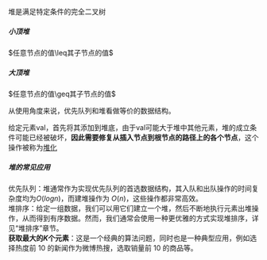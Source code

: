 堆是满足特定条件的完全二叉树

##### 小顶堆
$任意节点的值\leq其子节点的值$
##### 大顶堆
$任意节点的值\geq其子节点的值$

从使用角度来说，优先队列和堆看做等价的数据结构。

给定元素val，首先将其添加到堆底，由于val可能大于堆中其他元素，堆的成立条件可能已经被破坏，**因此需要修复从插入节点到根节点的路径上的各个节点**，这个操作被称为<u>堆化</u>

##### 堆的常见应用
优先队列：堆通常作为实现优先队列的首选数据结构，其入队和出队操作的时间复杂度均为$O(log n)$，而建堆操作为 $O(n)$，这些操作都非常高效。  
堆排序：给定一组数据，我们可以用它们建立一个堆，然后不断地执行元素出堆操作，从而得到有序数据。然而，我们通常会使用一种更优雅的方式实现堆排序，详见“堆排序”章节。  
**获取最大的$K$个元素**：这是一个经典的算法问题，同时也是一种典型应用，例如选择热度前 10 的新闻作为微博热搜，选取销量前 10 的商品等。